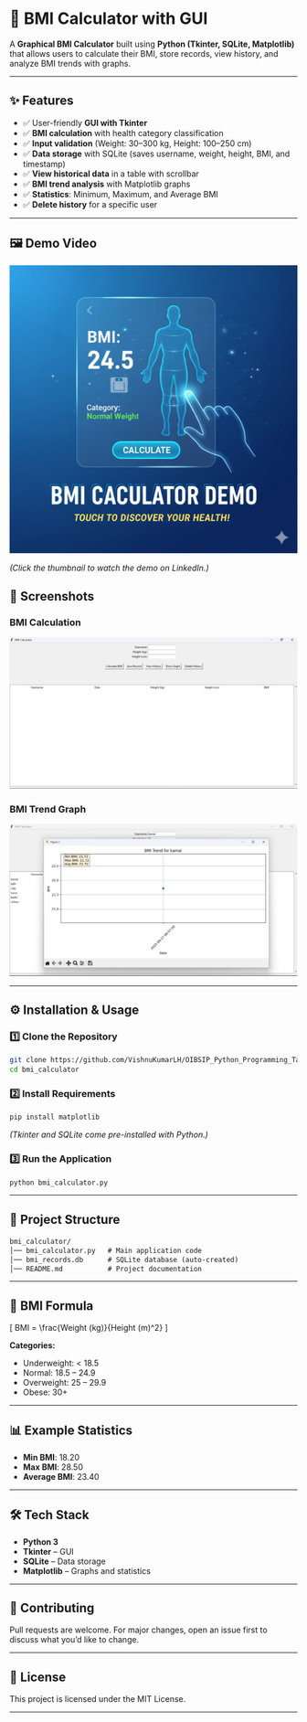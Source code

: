 # 🧮 BMI Calculator with GUI

A **Graphical BMI Calculator** built using **Python (Tkinter, SQLite, Matplotlib)** that allows users to calculate their BMI, store records, view history, and analyze BMI trends with graphs.

---

## ✨ Features
- ✅ User-friendly **GUI with Tkinter**
- ✅ **BMI calculation** with health category classification
- ✅ **Input validation** (Weight: 30–300 kg, Height: 100–250 cm)
- ✅ **Data storage** with SQLite (saves username, weight, height, BMI, and timestamp)
- ✅ **View historical data** in a table with scrollbar
- ✅ **BMI trend analysis** with Matplotlib graphs
- ✅ **Statistics**: Minimum, Maximum, and Average BMI
- ✅ **Delete history** for a specific user

---

## 🖼️ Demo Video

[![Watch the Demo](./demo_img)](https://www.linkedin.com/posts/vishnukumar-l-h-ba6239342_oasisinfobyte-python-internship-activity-7377548593165053952-KPWz?utm_source=share&utm_medium=member_desktop&rcm=ACoAAFXR7m4Bh6OFFmWyra2rkh9quq-_Sn7YCFg)

*(Click the thumbnail to watch the demo on LinkedIn.)*


## 📸 Screenshots
### BMI Calculation  
![BMI Calculation Screenshot](./dashboard)  

### BMI Trend Graph  
![BMI Graph Screenshot](./graph)  

---

## ⚙️ Installation & Usage

### 1️⃣ Clone the Repository
```bash
git clone https://github.com/VishnuKumarLH/OIBSIP_Python_Programming_Task2
cd bmi_calculator
```

### 2️⃣ Install Requirements
```bash
pip install matplotlib
```
*(Tkinter and SQLite come pre-installed with Python.)*

### 3️⃣ Run the Application
```bash
python bmi_calculator.py
```

---

## 📂 Project Structure
```
bmi_calculator/
│── bmi_calculator.py   # Main application code
│── bmi_records.db      # SQLite database (auto-created)
│── README.md           # Project documentation
```

---

## 🧮 BMI Formula
\[
BMI = \frac{Weight (kg)}{Height (m)^2}
\]

**Categories:**
- Underweight: < 18.5  
- Normal: 18.5 – 24.9  
- Overweight: 25 – 29.9  
- Obese: 30+  

---

## 📊 Example Statistics
- **Min BMI**: 18.20  
- **Max BMI**: 28.50  
- **Average BMI**: 23.40  

---

## 🛠️ Tech Stack
- **Python 3**
- **Tkinter** – GUI  
- **SQLite** – Data storage  
- **Matplotlib** – Graphs and statistics  

---

## 🤝 Contributing
Pull requests are welcome. For major changes, open an issue first to discuss what you’d like to change.

---

## 📜 License
This project is licensed under the MIT License.

---
